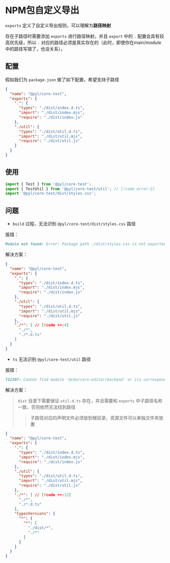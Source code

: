 # NPM包自定义导出

`exports` 定义了自定义导出规则，可以理解为**路径映射**

存在子路径时需要添加 `exports` 进行路径映射，并且 `export` 中的 `.` 配置会具有较高优先级，所以 `.` 对应的路径必须是真实存在的（此时，即使你在main/module中的路径写错了，也没关系）。


## 配置

假如我们为 `package.json` 做了如下配置，希望支持子路径

```json
{
  "name": "@pyl/core-test",
  "exports": {
    ".": {
      "types": "./dist/index.d.ts",
      "import": "./dist/index.mjs",
      "require": "./dist/index.js"
    },
    "./util": {
      "types": "./dist/util.d.ts",
      "import": "./dist/util.mjs",
      "require": "./dist/util.js"
    }
  }
}
```

## 使用

```js
import { Test } from '@pyl/core-test';
import { TestUtil } from '@pyl/core-test/util'; // [!code error:2]
import '@pyl/core-test/dist/styles.css';
```

## 问题

* `build` 过程，无法识别 `@pyl/core-test/dist/styles.css` 路径

报错：

```markdown
Module not found: Error: Package path ./dist/styles.css is not exported from package... // [!code error]
```

解决方案：

```json lines
{
  "name": "@pyl/core-test",
  "exports": {
    ".": {
      "types": "./dist/index.d.ts",
      "import": "./dist/index.mjs",
      "require": "./dist/index.js"
    },
    "./util": {
      "types": "./dist/util.d.ts",
      "import": "./dist/util.mjs",
      "require": "./dist/util.js"
    },
    "./*": [ // [!code ++:4]
      "./*",
      "./*.d.ts"
    ]
  }
}
```

* `ts` 无法识别 `@pyl/core-test/util` 路径

报错：

```markdown
TS2307: Cannot find module '@cbe/core-editor/backend' or its corresponding type declarations. // [!code error]
```

解决方案：

> `dist` 目录下需要保证 `util.d.ts` 存在，并且需要和 `exports` 中子路径名称一致，否则依然无法找到路径
> > 子路径对应的声明文件必须放到根目录，资源文件可以单独文件夹放置

```json lines
{
  "name": "@pyl/core-test",
  "exports": {
    ".": {
      "types": "./dist/index.d.ts",
      "import": "./dist/index.mjs",
      "require": "./dist/index.js"
    },
    "./util": {
      "types": "./dist/util.d.ts",
      "import": "./dist/util.mjs",
      "require": "./dist/util.js"
    },
    "./*": [ // [!code ++:12]
      "./*",
      "./*.d.ts"
    ],
    "typesVersions": {
      "*": {
        "*": [
          "./dist/*",
          "./*"
        ]
      }
    }
  }
}
```




